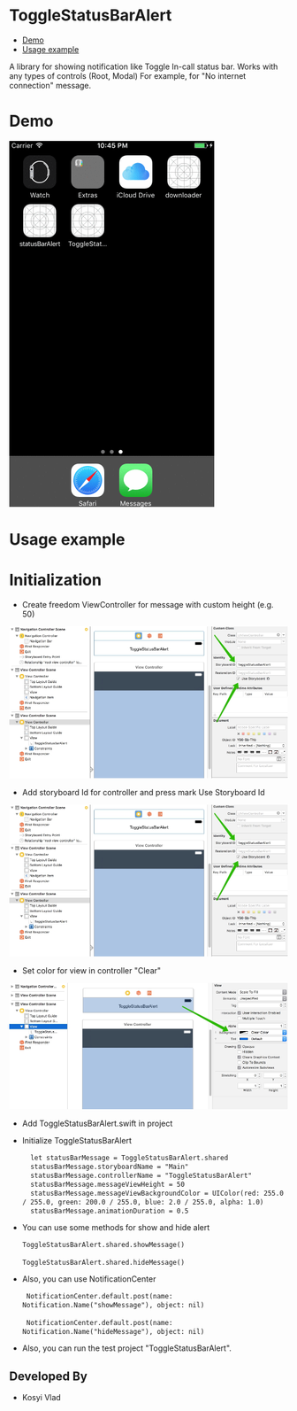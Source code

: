 # ToggleStatusBarAlert

* [Demo](#demo)
* [Usage example](#usage-example)

A library for showing notification like Toggle In-call status bar.
Works with any types of controls (Root, Modal)
For example, for "No internet connection" message.

# Demo

![](https://github.com/vlaskos/ToggleStatusBarAlert/blob/master/Resources/4.gif)

# Usage example

# Initialization 

- Create freedom ViewController for message with custom height (e.g. 50)

![](https://github.com/vlaskos/ToggleStatusBarAlert/blob/master/Resources/6.jpg)

- Add storyboard Id for controller and press mark Use Storyboard Id

![](https://github.com/vlaskos/ToggleStatusBarAlert/blob/master/Resources/2.jpg)

- Set color for view in controller "Clear"

![](https://github.com/vlaskos/ToggleStatusBarAlert/blob/master/Resources/5.jpg)

- Add ToggleStatusBarAlert.swift in project 
- Initialize ToggleStatusBarAlert

        let statusBarMessage = ToggleStatusBarAlert.shared
        statusBarMessage.storyboardName = "Main"
        statusBarMessage.controllerName = "ToggleStatusBarAlert"
        statusBarMessage.messageViewHeight = 50
        statusBarMessage.messageViewBackgroundColor = UIColor(red: 255.0 / 255.0, green: 200.0 / 255.0, blue: 2.0 / 255.0, alpha: 1.0)
        statusBarMessage.animationDuration = 0.5

- You can use some methods for show and hide alert

      ToggleStatusBarAlert.shared.showMessage()

      ToggleStatusBarAlert.shared.hideMessage()

- Also, you can use NotificationCenter 

       NotificationCenter.default.post(name: Notification.Name("showMessage"), object: nil)
       
       NotificationCenter.default.post(name: Notification.Name("hideMessage"), object: nil)

- Also, you can run the test project "ToggleStatusBarAlert".

Developed By
------------
* Kosyi Vlad
